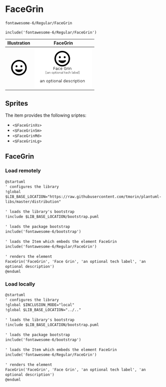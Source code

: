 # FaceGrin


```text
fontawesome-6/Regular/FaceGrin
```

```text
include('fontawesome-6/Regular/FaceGrin')
```



| Illustration | FaceGrin |
| :---: | :---: |
| ![illustration for Illustration](../../fontawesome-6/Regular/FaceGrin.png) | ![illustration for FaceGrin](../../fontawesome-6/Regular/FaceGrin.Local.png) |



## Sprites
The item provides the following sriptes:

- `<$FaceGrinXs>`
- `<$FaceGrinSm>`
- `<$FaceGrinMd>`
- `<$FaceGrinLg>`





## FaceGrin

### Load remotely
```plantuml
@startuml
' configures the library
!global $LIB_BASE_LOCATION="https://raw.githubusercontent.com/tmorin/plantuml-libs/master/distribution"

' loads the library's bootstrap
!include $LIB_BASE_LOCATION/bootstrap.puml

' loads the package bootstrap
include('fontawesome-6/bootstrap')

' loads the Item which embeds the element FaceGrin
include('fontawesome-6/Regular/FaceGrin')

' renders the element
FaceGrin('FaceGrin', 'Face Grin', 'an optional tech label', 'an optional description')
@enduml
```

### Load locally
```plantuml
@startuml
' configures the library
!global $INCLUSION_MODE="local"
!global $LIB_BASE_LOCATION="../.."

' loads the library's bootstrap
!include $LIB_BASE_LOCATION/bootstrap.puml

' loads the package bootstrap
include('fontawesome-6/bootstrap')

' loads the Item which embeds the element FaceGrin
include('fontawesome-6/Regular/FaceGrin')

' renders the element
FaceGrin('FaceGrin', 'Face Grin', 'an optional tech label', 'an optional description')
@enduml
```

